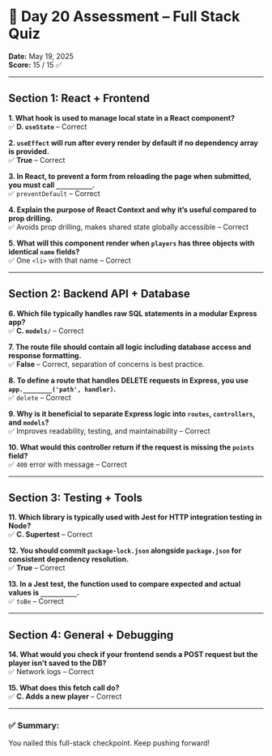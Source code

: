 # 🧠 Day 20 Assessment – Full Stack Quiz

**Date:** May 19, 2025  
**Score:** 15 / 15 ✅

---

## Section 1: React + Frontend

**1. What hook is used to manage local state in a React component?**  
✅ **D. `useState`** – Correct

**2. `useEffect` will run after every render by default if no dependency array is provided.**  
✅ **True** – Correct

**3. In React, to prevent a form from reloading the page when submitted, you must call `__________`.**  
✅ `preventDefault` – Correct

**4. Explain the purpose of React Context and why it’s useful compared to prop drilling.**  
✅ Avoids prop drilling, makes shared state globally accessible – Correct

**5. What will this component render when `players` has three objects with identical `name` fields?**  
✅ One `<li>` with that name – Correct

---

## Section 2: Backend API + Database

**6. Which file typically handles raw SQL statements in a modular Express app?**  
✅ **C. `models/`** – Correct

**7. The route file should contain all logic including database access and response formatting.**  
✅ **False** – Correct, separation of concerns is best practice.

**8. To define a route that handles DELETE requests in Express, you use `app.________('path', handler)`.**  
✅ `delete` – Correct

**9. Why is it beneficial to separate Express logic into `routes`, `controllers`, and `models`?**  
✅ Improves readability, testing, and maintainability – Correct

**10. What would this controller return if the request is missing the `points` field?**  
✅ `400` error with message – Correct

---

## Section 3: Testing + Tools

**11. Which library is typically used with Jest for HTTP integration testing in Node?**  
✅ **C. Supertest** – Correct

**12. You should commit `package-lock.json` alongside `package.json` for consistent dependency resolution.**  
✅ **True** – Correct

**13. In a Jest test, the function used to compare expected and actual values is `__________`.**  
✅ `toBe` – Correct

---

## Section 4: General + Debugging

**14. What would you check if your frontend sends a POST request but the player isn't saved to the DB?**  
✅ Network logs – Correct

**15. What does this fetch call do?**  
✅ **C. Adds a new player** – Correct

---

### ✅ Summary:
You nailed this full-stack checkpoint. Keep pushing forward!

